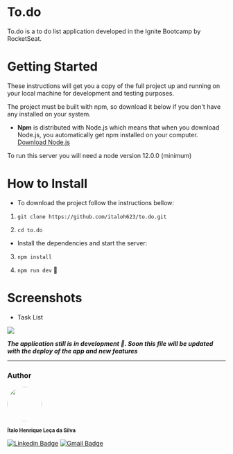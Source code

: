 <!-- <h1 align="center">

<img src="https://raw.githubusercontent.com/gitirana/GoInk-web/main/src/assets/logo.svg" alt="goink" />

</h1> -->


# To.do

To.do is a to do list application developed in the Ignite Bootcamp by RocketSeat.


# Getting Started 

These instructions will get you a copy of the full project up and running on your local machine for development and testing purposes.

The project must be built with npm, so download it below if you don't have any installed on your system.

* **Npm** is distributed with Node.js which means that when you download Node.js, you automatically get npm installed on your computer. [Download Node.js](https://nodejs.org/en/download/)

To run this server you will need a node version 12.0.0 (minimum) 

# How to Install

* To download the project follow the instructions bellow:


1. `git clone https://github.com/italoh623/to.do.git`

2. `cd to.do`

* Install the dependencies and start the server:

3. `npm install`

4. `npm run dev` 🥳

# Screenshots 

* Task List

![](https://raw.githubusercontent.com/italoh623/to.do/main/screenshots/screen.png)

***The application still is in development 🚧. Soon this file will be updated with the deploy of the app and new features***

---
### Author



<img style="border-radius: 50%;" src="https://github.com/italoh623.png" width="80px;" alt="" />


<sub><b>Ítalo Henrique Leça da Silva</b></sub>

[![Linkedin Badge](https://img.shields.io/badge/-@italo-blue?style=flat-square&logo=Linkedin&logoColor=white&link=https://www.linkedin.com/in/gitirana/)](https://www.linkedin.com/in/italo-leca/) [![Gmail Badge](https://img.shields.io/badge/-italohenrique014@gmail.com-c14438?style=flat-square&logo=Gmail&logoColor=white&link=mailto:italohenrique014@gmail.com)](mailto:italohenrique014@gmail.com)
